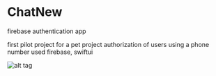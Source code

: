 # ChatNew
firebase authentication app

first pilot project for a pet project
authorization of users using a phone number
used firebase, swiftui

![alt tag](https:/https://github.com/deniswift/ChatNew/blob/main/firebase%20authentication%20app.jpg "Скриншоты")​
